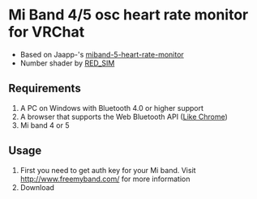 # Mi Band 4/5 osc heart rate monitor for VRChat

- Based on Jaapp-'s [miband-5-heart-rate-monitor](https://github.com/Jaapp-/miband-5-heart-rate-monitor)
- Number shader by [RED_SIM](patreon.com/red_sim)

## Requirements
1. A PC on Windows with Bluetooth 4.0 or higher support
2. A browser that supports the Web Bluetooth API ([Like Chrome](https://google.com/chrome))
3. Mi band 4 or 5

## Usage

1. First you need to get auth key for your Mi band. Visit http://www.freemyband.com/ for more information
2. Download 
